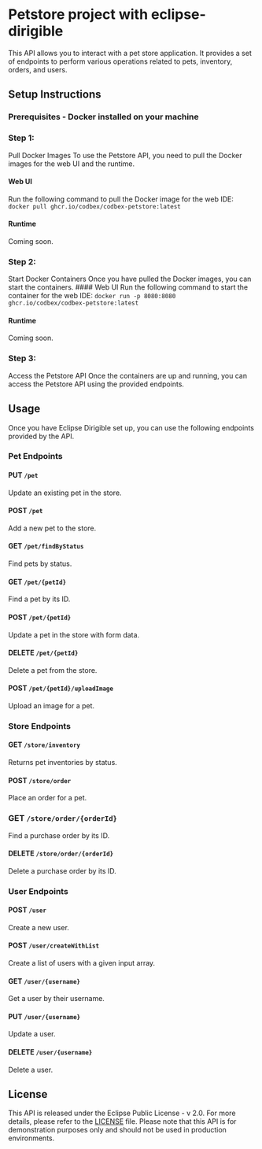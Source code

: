 # Petstore project with eclipse-dirigible

This API allows you to interact with a pet store application. It provides a set of endpoints to perform various operations related to pets, inventory, orders, and users. 


## Setup Instructions 
### Prerequisites - Docker installed on your machine 

### Step 1: 
Pull Docker Images To use the Petstore API, you need to pull the Docker images for the web UI and the runtime. 

#### Web UI 
Run the following command to pull the Docker image for the web IDE: 
``` docker pull ghcr.io/codbex/codbex-petstore:latest ``` 

#### Runtime 
Coming soon. 


### Step 2: 
Start Docker Containers Once you have pulled the Docker images, you can start the containers. #### Web UI Run the following command to start the container for the web IDE: 
``` docker run -p 8080:8080 ghcr.io/codbex/codbex-petstore:latest ``` 

#### Runtime 
Coming soon. 


### Step 3: 
Access the Petstore API Once the containers are up and running, you can access the Petstore API using the provided endpoints. 


## Usage 
Once you have Eclipse Dirigible set up, you can use the following endpoints provided by the API. 


### Pet Endpoints 

#### PUT `/pet`
Update an existing pet in the store. 

#### POST `/pet` 
Add a new pet to the store. 

#### GET `/pet/findByStatus` 
Find pets by status.

#### GET `/pet/{petId} `
Find a pet by its ID. 

#### POST `/pet/{petId}`
Update a pet in the store with form data. 

#### DELETE `/pet/{petId}` 
Delete a pet from the store. 

#### POST `/pet/{petId}/uploadImage` 
Upload an image for a pet. 


### Store Endpoints 

#### GET `/store/inventory` 
Returns pet inventories by status.

#### POST `/store/order` 
Place an order for a pet. 

### GET `/store/order/{orderId}` 
Find a purchase order by its ID. 

#### DELETE `/store/order/{orderId}` 
Delete a purchase order by its ID. 


### User Endpoints 

#### POST `/user` 
Create a new user. 

#### POST `/user/createWithList` 
Create a list of users with a given input array. 

#### GET `/user/{username}`
Get a user by their username. 

#### PUT `/user/{username}` 
Update a user. 

#### DELETE `/user/{username}` 
Delete a user. 


## 

## License 
This API is released under the Eclipse Public License - v 2.0. For more details, please refer to the [LICENSE](LICENSE) file. Please note that this API is for demonstration purposes only and should not be used in production environments.
